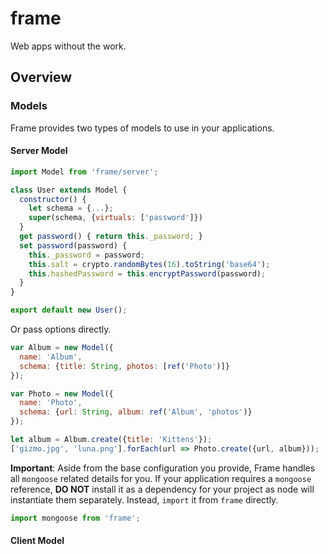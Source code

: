 # frame
Web apps without the work.

## Overview
### Models
Frame provides two types of models to use in your applications.

#### Server Model

```js
import Model from 'frame/server';

class User extends Model {
  constructor() {
    let schema = {...};
    super(schema, {virtuals: ['password']})
  }
  get password() { return this._password; }
  set password(password) {
    this._password = password;
    this.salt = crypto.randomBytes(16).toString('base64');
    this.hashedPassword = this.encryptPassword(password);
  }
}

export default new User();
```

Or pass options directly.

```js
var Album = new Model({
  name: 'Album',
  schema: {title: String, photos: [ref('Photo')]}
});

var Photo = new Model({
  name: 'Photo',
  schema: {url: String, album: ref('Album', 'photos')}
});

let album = Album.create({title: 'Kittens'});
['gizmo.jpg', 'luna.png'].forEach(url => Photo.create({url, album}));
```

**Important**: Aside from the base configuration you provide, Frame handles all `mongoose` related details for you. If your application requires a `mongoose` reference, **DO NOT** install it as a dependency for your project as node will instantiate them separately. Instead, `import` it from `frame` directly.

```js
import mongoose from 'frame';
```

#### Client Model
